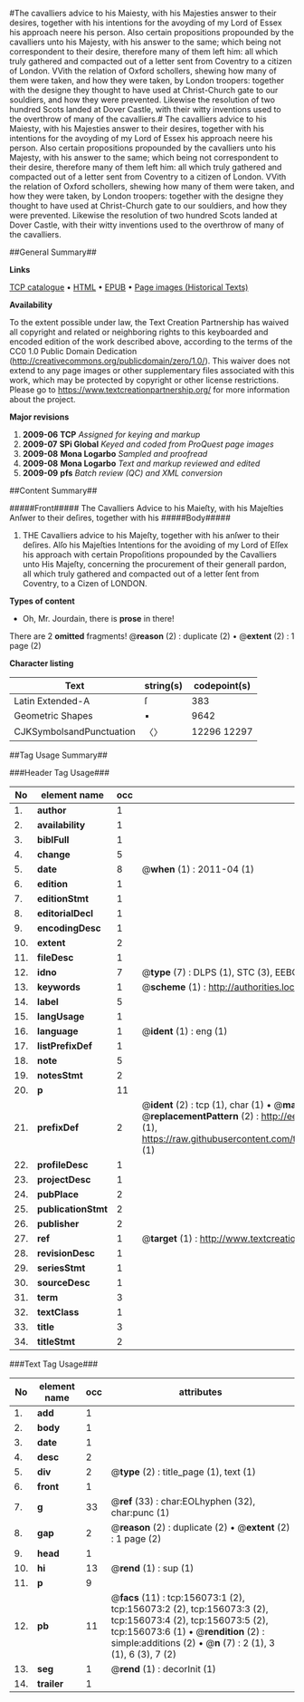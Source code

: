 #The cavalliers advice to his Maiesty, with his Majesties answer to their desires, together with his intentions for the avoyding of my Lord of Essex his approach neere his person. Also certain propositions propounded by the cavalliers unto his Majesty, with his answer to the same; which being not correspondent to their desire, therefore many of them left him: all which truly gathered and compacted out of a letter sent from Coventry to a citizen of London. VVith the relation of Oxford schollers, shewing how many of them were taken, and how they were taken, by London troopers: together with the designe they thought to have used at Christ-Church gate to our souldiers, and how they were prevented. Likewise the resolution of two hundred Scots landed at Dover Castle, with their witty inventions used to the overthrow of many of the cavalliers.#
The cavalliers advice to his Maiesty, with his Majesties answer to their desires, together with his intentions for the avoyding of my Lord of Essex his approach neere his person. Also certain propositions propounded by the cavalliers unto his Majesty, with his answer to the same; which being not correspondent to their desire, therefore many of them left him: all which truly gathered and compacted out of a letter sent from Coventry to a citizen of London. VVith the relation of Oxford schollers, shewing how many of them were taken, and how they were taken, by London troopers: together with the designe they thought to have used at Christ-Church gate to our souldiers, and how they were prevented. Likewise the resolution of two hundred Scots landed at Dover Castle, with their witty inventions used to the overthrow of many of the cavalliers.

##General Summary##

**Links**

[TCP catalogue](http://www.ota.ox.ac.uk/tcp/)  • 
[HTML](http://tei.it.ox.ac.uk/tcp/Texts-HTML/free/A78/A78396.html)  • 
[EPUB](http://tei.it.ox.ac.uk/tcp/Texts-EPUB/free/A78/A78396.epub) • 
[Page images (Historical Texts)](https://historicaltexts.jisc.ac.uk/eebo-99860314e)

**Availability**

To the extent possible under law, the Text Creation Partnership has waived all copyright and related or neighboring rights to this keyboarded and encoded edition of the work described above, according to the terms of the CC0 1.0 Public Domain Dedication (http://creativecommons.org/publicdomain/zero/1.0/). This waiver does not extend to any page images or other supplementary files associated with this work, which may be protected by copyright or other license restrictions. Please go to https://www.textcreationpartnership.org/ for more information about the project.

**Major revisions**

1. __2009-06__ __TCP__ *Assigned for keying and markup*
1. __2009-07__ __SPi Global__ *Keyed and coded from ProQuest page images*
1. __2009-08__ __Mona Logarbo__ *Sampled and proofread*
1. __2009-08__ __Mona Logarbo__ *Text and markup reviewed and edited*
1. __2009-09__ __pfs__ *Batch review (QC) and XML conversion*

##Content Summary##

#####Front#####
The Cavalliers Advice to his Maieſty, with his Majeſties Anſwer to their deſires, together with his 
#####Body#####

1. THE Cavalliers advice to his Majeſty, together with his anſwer to their deſires. Alſo his Majeſties Intentions for the avoiding of my Lord of Eſſex his approach with certain Propoſitions propounded by the Cavalliers unto His Majeſty, concerning the procurement of their generall pardon, all which truly gathered and compacted out of a letter ſent from Coventry, to a Cizen of LONDON.

**Types of content**

  * Oh, Mr. Jourdain, there is **prose** in there!

There are 2 **omitted** fragments! 
 @__reason__ (2) : duplicate (2)  •  @__extent__ (2) : 1 page (2)

**Character listing**


|Text|string(s)|codepoint(s)|
|---|---|---|
|Latin Extended-A|ſ|383|
|Geometric Shapes|▪|9642|
|CJKSymbolsandPunctuation|〈〉|12296 12297|

##Tag Usage Summary##

###Header Tag Usage###

|No|element name|occ|attributes|
|---|---|---|---|
|1.|__author__|1||
|2.|__availability__|1||
|3.|__biblFull__|1||
|4.|__change__|5||
|5.|__date__|8| @__when__ (1) : 2011-04 (1)|
|6.|__edition__|1||
|7.|__editionStmt__|1||
|8.|__editorialDecl__|1||
|9.|__encodingDesc__|1||
|10.|__extent__|2||
|11.|__fileDesc__|1||
|12.|__idno__|7| @__type__ (7) : DLPS (1), STC (3), EEBO-CITATION (1), PROQUEST (1), VID (1)|
|13.|__keywords__|1| @__scheme__ (1) : http://authorities.loc.gov/ (1)|
|14.|__label__|5||
|15.|__langUsage__|1||
|16.|__language__|1| @__ident__ (1) : eng (1)|
|17.|__listPrefixDef__|1||
|18.|__note__|5||
|19.|__notesStmt__|2||
|20.|__p__|11||
|21.|__prefixDef__|2| @__ident__ (2) : tcp (1), char (1)  •  @__matchPattern__ (2) : ([0-9\-]+):([0-9IVX]+) (1), (.+) (1)  •  @__replacementPattern__ (2) : http://eebo.chadwyck.com/downloadtiff?vid=$1&page=$2 (1), https://raw.githubusercontent.com/textcreationpartnership/Texts/master/tcpchars.xml#$1 (1)|
|22.|__profileDesc__|1||
|23.|__projectDesc__|1||
|24.|__pubPlace__|2||
|25.|__publicationStmt__|2||
|26.|__publisher__|2||
|27.|__ref__|1| @__target__ (1) : http://www.textcreationpartnership.org/docs/. (1)|
|28.|__revisionDesc__|1||
|29.|__seriesStmt__|1||
|30.|__sourceDesc__|1||
|31.|__term__|3||
|32.|__textClass__|1||
|33.|__title__|3||
|34.|__titleStmt__|2||


###Text Tag Usage###

|No|element name|occ|attributes|
|---|---|---|---|
|1.|__add__|1||
|2.|__body__|1||
|3.|__date__|1||
|4.|__desc__|2||
|5.|__div__|2| @__type__ (2) : title_page (1), text (1)|
|6.|__front__|1||
|7.|__g__|33| @__ref__ (33) : char:EOLhyphen (32), char:punc (1)|
|8.|__gap__|2| @__reason__ (2) : duplicate (2)  •  @__extent__ (2) : 1 page (2)|
|9.|__head__|1||
|10.|__hi__|13| @__rend__ (1) : sup (1)|
|11.|__p__|9||
|12.|__pb__|11| @__facs__ (11) : tcp:156073:1 (2), tcp:156073:2 (2), tcp:156073:3 (2), tcp:156073:4 (2), tcp:156073:5 (2), tcp:156073:6 (1)  •  @__rendition__ (2) : simple:additions (2)  •  @__n__ (7) : 2 (1), 3 (1), 6 (3), 7 (2)|
|13.|__seg__|1| @__rend__ (1) : decorInit (1)|
|14.|__trailer__|1||
